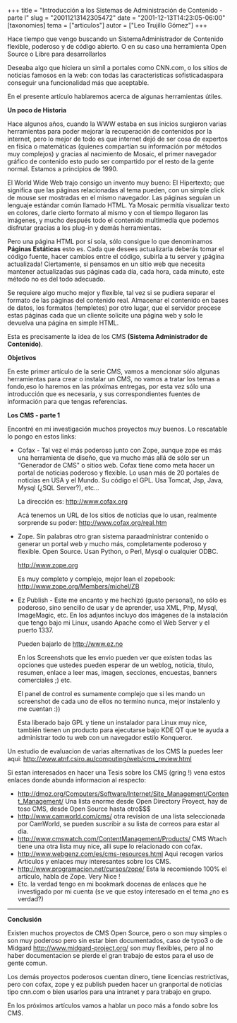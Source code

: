 +++
title = "Introducción a los Sistemas de Administración de Contenido - parte I"
slug = "20011213142305472"
date = "2001-12-13T14:23:05-06:00"
[taxonomies]
tema = ["articulos"]
autor = ["Leo Trujillo Gómez"]
+++

Hace tiempo que vengo buscando un SistemaAdministrador de Contenido
flexible, poderoso y de código abierto. O en su caso una herramienta
Open Source o Libre para desarrollarlos

Deseaba algo que hiciera un simíl a portales como CNN.com, o los sitios
de noticias famosos en la web: con todas las caracteristicas
sofisticadaspara conseguir una funcionalidad más que aceptable.

En el presente artículo hablaremos acerca de algunas herramientas
útiles.

<!-- more -->
**Un poco de Historia**

Hace algunos años, cuando la WWW estaba en sus inicios surgieron varias
herramientas para poder mejorar la recuperación de contenidos por la
internet, pero lo mejor de todo es que internet dejó de ser cosa de
expertos en física o matemáticas (quienes compartían su información por
métodos muy complejos) y gracias al nacimiento de Mosaic, el primer
navegador gráfico de contenido esto pudo ser compartido por el resto de
la gente normal. Estamos a principios de 1990.

El World Wide Web trajo consigo un invento muy bueno: El Hipertexto; que
significa que las páginas relacionadas al tema pueden, con un simple
click de mouse ser mostradas en el mismo navegador. Las páginas seguían
un lenguaje estándar común llamado HTML. Ya Mosaic permitía visualizar
texto en colores, darle cierto formato al mismo y con el tiempo llegaron
las imágenes, y mucho después todo el contenido multimedia que podemos
disfrutar gracias a los plug-in y demás herramientas.

Pero una página HTML por sí sola, sólo consigue lo que denominamos
**Páginas Estáticas** esto es. Cada que desees actualizarla deberás
tomar el código fuente, hacer cambios entre el código, subirla a tu
server y ¡página actualizada! Ciertamente, si pensamos en un sitio web
que necesita mantener actualizadas sus páginas cada día, cada hora, cada
minuto, este método no es del todo adecuado.

Se requiere algo mucho mejor y flexible, tal vez si se pudiera separar
el formato de las páginas del contenido real. Almacenar el contenido en
bases de datos, los formatos (templetes) por otro lugar, que el servidor
procese estas páginas cada que un cliente solicite una página web y solo
le devuelva una página en simple HTML.

Esta es precisamente la idea de los CMS **(Sistema Administrador de
Contenido)**.

**Objetivos**

En este primer artículo de la serie CMS, vamos a mencionar sólo algunas
herramientas para crear o instalar un CMS, no vamos a tratar los temas a
fondo,eso lo haremos en las próximas entregas, por esta vez sólo una
introducción que es necesaria, y sus correspondientes fuentes de
información para que tengas referencias.

**Los CMS - parte 1**

Encontré en mi investigación muchos proyectos muy buenos. Lo rescatable
lo pongo en estos links:

-   Cofax - Tal vez el más poderoso junto con Zope, aunque zope es más
    una herramienta de diseño, que va mucho más allá de sólo ser un
    "Generador de CMS" o sitios web. Cofax tiene como meta hacer un
    portal de noticias poderoso y flexible. Lo usan más de 20 portales
    de noticias en USA y el Mundo. Su código el GPL. Usa Tomcat, Jsp,
    Java, Mysql (¿SQL Server?), etc...

    La dirección es:
    <a href="http://www.cofax.org" target="_blank">http://www.cofax.org</a>

    Acá tenemos un URL de los sitios de noticias que lo usan, realmente
    sorprende su poder: <a href="http://www.cofax.org/real.htm"
    target="_blank">http://www.cofax.org/real.htm</a>

-   Zope. Sin palabras otro gran sistema paraadministrar contenido o
    generar un portal web y mucho más, completamente poderoso y
    flexible. Open Source. Usan Python, o Perl, Mysql o cualquier ODBC.

    <a href="http://www.zope.org" target="_blank">http://www.zope.org</a>

    Es muy completo y complejo, mejor lean el zopebook:
    <a href="http://www.zope.org/Members/michel/ZB"
    target="_blank">http://www.zope.org/Members/michel/ZB</a>

-   Ez Publish - Este me encanto y me hechizó (gusto personal), no sólo
    es poderoso, sino sencillo de usar y de aprender, usa XML, Php,
    Mysql, ImageMagic, etc. En los adjuntos incluyo dos imágenes de la
    instalación que tengo bajo mi Linux, usando Apache como el Web
    Server y el puerto 1337.

    Pueden bajarlo de
    <a href="http://www.ez.no" target="_blank">http://www.ez.no</a>

    En los Screenshots que les envio pueden ver que existen todas las
    opciones que ustedes pueden esperar de un weblog, noticia, titulo,
    resumen, enlace a leer mas, imagen, secciones, encuestas, banners
    comerciales ;) etc.

    El panel de control es sumamente complejo que si les mando un
    screenshot de cada uno de ellos no termino nunca, mejor instalenlo y
    me cuentan :))

    Esta liberado bajo GPL y tiene un instalador para Linux muy nice,
    también tienen un producto para ejecutarse bajo KDE QT que te ayuda
    a administrar todo tu web con un navegador estilo Konqueror.

Un estudio de evaluacion de varias alternativas de los CMS la puedes
leer aqui:
<a href="http://www.atnf.csiro.au/computing/web/cms_eval.html"
target="_blank">http://www.atnf.csiro.au/computing/web/cms_review.html</a>

Si estan interesados en hacer una Tesis sobre los CMS (gring !) vena
estos
enlaces donde abunda informacion al respecto:

-   <a
    href="http://dmoz.org/Computers/Software/Internet/Site_Management/Content_Management/"
    target="_blank">http://dmoz.org/Computers/Software/Internet/Site_Management/Content_Management/</a>
    Una lista enorme desde Open Directory Proyect, hay de toso CMS,
    desde Open Source hasta otro$$$
-   <a href="http://www.camworld.com/cms/"
    target="_blank">http://www.camworld.com/cms/</a>
    otra revision de una lista seleccionada por CamWorld, se pueden
    suscribir a su lista de correos para estar al dia.
-   <a href="http://www.cmswatch.com/ContentManagement/Products/"
    target="_blank">http://www.cmswatch.com/ContentManagement/Products/</a>
    CMS Wtach tiene una otra lista muy nice, alli supe lo relacionado
    con cofax.
-   <a href="http://www.webgenz.com/es/cms-resources.html"
    target="_blank">http://www.webgenz.com/es/cms-resources.html</a>
    Aqui recogen varios Articulos y enlaces muy interesantes sobre los
    CMS.
-   <a href="http://www.programacion.net/cursos/zope/"
    target="_blank">http://www.programacion.net/cursos/zope/</a>
    Esta la recomiendo 100% el artículo, habla de Zope. Very Nice !
-   Etc. la verdad tengo en mi bookmark docenas de enlaces que he
    investigado por mi cuenta (se ve que estoy interesado en el tema ¿no
    es verdad?)

------------------------------------------------------------------------

**Conclusión**

Existen muchos proyectos de CMS Open Source, pero o son muy simples o
son muy poderoso pero sin estar bien documentados, caso de typo3 o de
Midgard <a href="http://www.midgard-project.org/"
target="_blank">http://www.midgard-project.org/</a> son muy flexibles,
pero al no haber documentacion se pierde el gran trabajo de estos para
el uso de gente comun.

Los demás proyectos poderosos cuentan dinero, tiene licencias
restrictivas, pero con cofax, zope y ez publish pueden hacer un
granportal de noticias tipo cnn.com o bien usarlos para una intranet y
para trabajo en grupo.

En los próximos artículos vamos a hablar un poco más a fondo sobre los
CMS.
